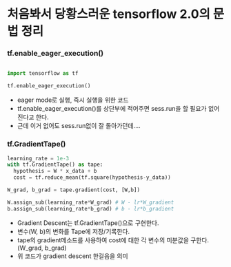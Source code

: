 # 처음봐서 당황스러운 tensorflow 2.0의 문법 정리

### tf.enable_eager_execution()
```python

import tensorflow as tf

tf.enable_eager_execution()

```
- eager mode로 실행, 즉시 실행을 위한 코드
- tf.enable_eager_execution()를 상단부에 적어주면 sess.run을 할 필요가 없어진다고 한다.
- 근데 이거 없어도 sess.run없이 잘 돌아가던데....

### tf.GradientTape()
```python
learning_rate = 1e-3
with tf.GradientTape() as tape:
  hypothesis = W * x_data + b
  cost = tf.reduce_mean(tf.square(hypothesis-y_data))

W_grad, b_grad = tape.gradient(cost, [W,b])

W.assign_sub(learning_rate*W_grad) # W - lr*W_gradient
b.assign_sub(learning_rate*b_grad) # b - lr*b_gradient

```
- Gradient Descent는 tf.GradientTape()으로 구현한다.
- 변수(W, b)의 변화를 Tape에 저장/기록한다.
- tape의 gradient메소드를 사용하여 cost에 대한 각 변수의 미분값을 구한다. (W_grad, b_grad)
- 위 코드가 gradient descent 한걸음을 의미
